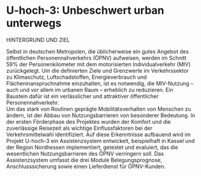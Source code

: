  # U-hoch-3: Unbeschwert urban unterwegs 

HINTERGRUND UND ZIEL 

Selbst in deutschen Metropolen, die üblicherweise ein gutes Angebot des öffentlichen Personennahverkehrs (ÖPNV) aufweisen, 
werden im Schnitt 59% der Personenkilometer mit dem motorisierten Individualverkehr (MIV) zurückgelegt.
Um die definierten Ziele und Grenzwerte im Verkehrssektor zu Klimaschutz, Luftschadstoffen,  Energieverbrauch  und  Flächeninanspruchnahme  einzuhalten,  ist  es  notwendig,  die  MIV-Nutzung  –  auch  und  vor  allem  im urbanen  Raum  –  erheblich  zu  reduzieren.
Ein  Baustein  dafür  ist ein verlässlicher und attraktiver öffentlicher Personennahverkehr.  
Um das stark von Routinen geprägte Mobilitätsverhalten von Menschen zu ändern, ist der Abbau von Nutzungsbarrieren von besonderer Bedeutung.
In der ersten Förderphase des Projektes wurden der Komfort und die zuverlässige Reisezeit als wichtige Einflussfaktoren bei der Verkehrsmittelwahl identifiziert. 
Auf  diese  Erkenntnisse  aufbauend  wird  im  Projekt  U-hoch-3  ein Assistenzsystem entwickelt, beispielhaft in Kassel und der Region Nordhessen implementiert, getestet und evaluiert, das die wesentlichen  Nutzungsbarrieren  des  ÖPNV  verringern  soll.
Das  Assistenzsystem  umfasst  die  drei  Module  Belegungsprognose,  Anschlusssicherung sowie einen Lieferdienst für ÖPNV-Kunden.
